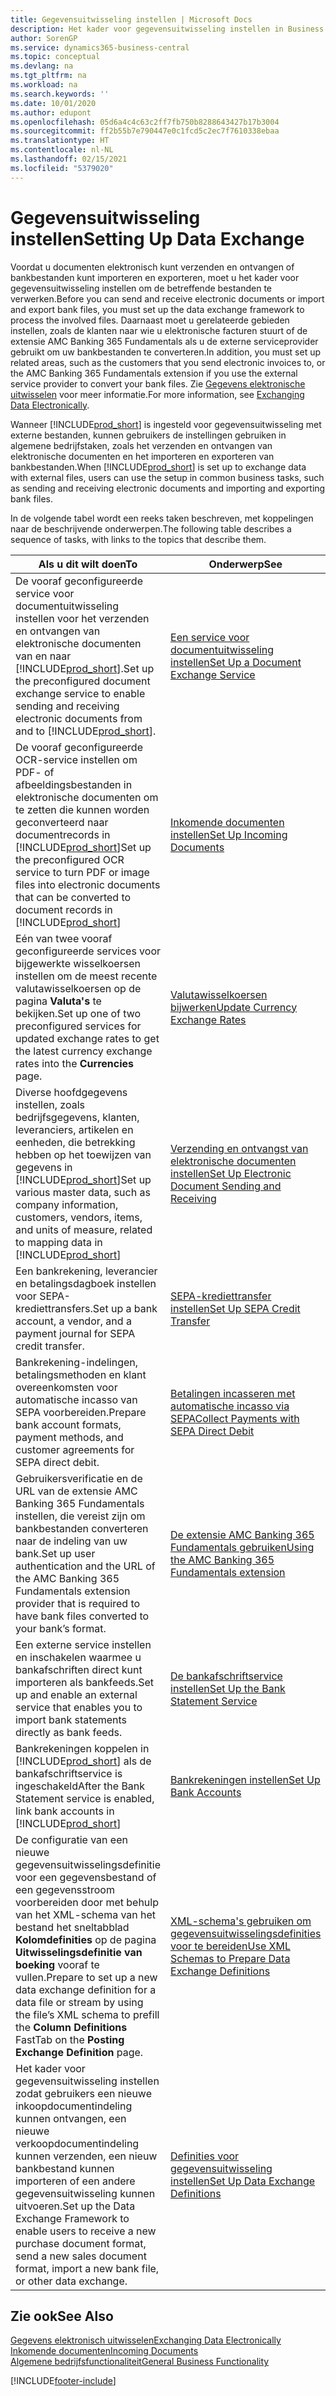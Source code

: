 ```yaml
---
title: Gegevensuitwisseling instellen | Microsoft Docs
description: Het kader voor gegevensuitwisseling instellen in Business Central.
author: SorenGP
ms.service: dynamics365-business-central
ms.topic: conceptual
ms.devlang: na
ms.tgt_pltfrm: na
ms.workload: na
ms.search.keywords: ''
ms.date: 10/01/2020
ms.author: edupont
ms.openlocfilehash: 05d6a4c4c63c2ff7fb750b8288643427b17b3004
ms.sourcegitcommit: ff2b55b7e790447e0c1fcd5c2ec7f7610338ebaa
ms.translationtype: HT
ms.contentlocale: nl-NL
ms.lasthandoff: 02/15/2021
ms.locfileid: "5379020"
---
```

# <a name="setting-up-data-exchange"></a><span data-ttu-id="44dac-103">Gegevensuitwisseling instellen</span><span class="sxs-lookup"><span data-stu-id="44dac-103">Setting Up Data Exchange</span></span>
<span data-ttu-id="44dac-104">Voordat u documenten elektronisch kunt verzenden en ontvangen of bankbestanden kunt importeren en exporteren, moet u het kader voor gegevensuitwisseling instellen om de betreffende bestanden te verwerken.</span><span class="sxs-lookup"><span data-stu-id="44dac-104">Before you can send and receive electronic documents or import and export bank files, you must set up the data exchange framework to process the involved files.</span></span> <span data-ttu-id="44dac-105">Daarnaast moet u gerelateerde gebieden instellen, zoals de klanten naar wie u elektronische facturen stuurt of de extensie AMC Banking 365 Fundamentals als u de externe serviceprovider gebruikt om uw bankbestanden te converteren.</span><span class="sxs-lookup"><span data-stu-id="44dac-105">In addition, you must set up related areas, such as the customers that you send electronic invoices to, or the AMC Banking 365 Fundamentals extension if you use the external service provider to convert your bank files.</span></span> <span data-ttu-id="44dac-106">Zie [Gegevens elektronische uitwisselen](across-data-exchange.md) voor meer informatie.</span><span class="sxs-lookup"><span data-stu-id="44dac-106">For more information, see [Exchanging Data Electronically](across-data-exchange.md).</span></span>  

 <span data-ttu-id="44dac-107">Wanneer [!INCLUDE[prod_short](includes/prod_short.md)] is ingesteld voor gegevensuitwisseling met externe bestanden, kunnen gebruikers de instellingen gebruiken in algemene bedrijfstaken, zoals het verzenden en ontvangen van elektronische documenten en het importeren en exporteren van bankbestanden.</span><span class="sxs-lookup"><span data-stu-id="44dac-107">When [!INCLUDE[prod_short](includes/prod_short.md)] is set up to exchange data with external files, users can use the setup in common business tasks, such as sending and receiving electronic documents and importing and exporting bank files.</span></span>  

 <span data-ttu-id="44dac-108">In de volgende tabel wordt een reeks taken beschreven, met koppelingen naar de beschrijvende onderwerpen.</span><span class="sxs-lookup"><span data-stu-id="44dac-108">The following table describes a sequence of tasks, with links to the topics that describe them.</span></span>  

|<span data-ttu-id="44dac-109">**Als u dit wilt doen**</span><span class="sxs-lookup"><span data-stu-id="44dac-109">**To**</span></span>|<span data-ttu-id="44dac-110">**Onderwerp**</span><span class="sxs-lookup"><span data-stu-id="44dac-110">**See**</span></span>|  
|------------|-------------|  
|<span data-ttu-id="44dac-111">De vooraf geconfigureerde service voor documentuitwisseling instellen voor het verzenden en ontvangen van elektronische documenten van en naar [!INCLUDE[prod_short](includes/prod_short.md)].</span><span class="sxs-lookup"><span data-stu-id="44dac-111">Set up the preconfigured document exchange service to enable sending and receiving electronic documents from and to [!INCLUDE[prod_short](includes/prod_short.md)].</span></span>|[<span data-ttu-id="44dac-112">Een service voor documentuitwisseling instellen</span><span class="sxs-lookup"><span data-stu-id="44dac-112">Set Up a Document Exchange Service</span></span>](across-how-to-set-up-a-document-exchange-service.md)|  
|<span data-ttu-id="44dac-113">De vooraf geconfigureerde OCR-service instellen om PDF- of afbeeldingsbestanden in elektronische documenten om te zetten die kunnen worden geconverteerd naar documentrecords in [!INCLUDE[prod_short](includes/prod_short.md)]</span><span class="sxs-lookup"><span data-stu-id="44dac-113">Set up the preconfigured OCR service to turn PDF or image files into electronic documents that can be converted to document records in [!INCLUDE[prod_short](includes/prod_short.md)]</span></span>|[<span data-ttu-id="44dac-114">Inkomende documenten instellen</span><span class="sxs-lookup"><span data-stu-id="44dac-114">Set Up Incoming Documents</span></span>](across-how-setup-income-documents.md)|  
|<span data-ttu-id="44dac-115">Eén van twee vooraf geconfigureerde services voor bijgewerkte wisselkoersen instellen om de meest recente valutawisselkoersen op de pagina **Valuta's** te bekijken.</span><span class="sxs-lookup"><span data-stu-id="44dac-115">Set up one of two preconfigured services for updated exchange rates to get the latest currency exchange rates into the **Currencies** page.</span></span>|[<span data-ttu-id="44dac-116">Valutawisselkoersen bijwerken</span><span class="sxs-lookup"><span data-stu-id="44dac-116">Update Currency Exchange Rates</span></span>](finance-how-update-currencies.md)|  
|<span data-ttu-id="44dac-117">Diverse hoofdgegevens instellen, zoals bedrijfsgegevens, klanten, leveranciers, artikelen en eenheden, die betrekking hebben op het toewijzen van gegevens in [!INCLUDE[prod_short](includes/prod_short.md)]</span><span class="sxs-lookup"><span data-stu-id="44dac-117">Set up various master data, such as company information, customers, vendors, items, and units of measure, related to mapping data in [!INCLUDE[prod_short](includes/prod_short.md)]</span></span>|[<span data-ttu-id="44dac-118">Verzending en ontvangst van elektronische documenten instellen</span><span class="sxs-lookup"><span data-stu-id="44dac-118">Set Up Electronic Document Sending and Receiving</span></span>](across-how-to-set-up-electronic-document-sending-and-receiving.md)|  
|<span data-ttu-id="44dac-119">Een bankrekening, leverancier en betalingsdagboek instellen voor SEPA-krediettransfers.</span><span class="sxs-lookup"><span data-stu-id="44dac-119">Set up a bank account, a vendor, and a payment journal for SEPA credit transfer.</span></span>|[<span data-ttu-id="44dac-120">SEPA-krediettransfer instellen</span><span class="sxs-lookup"><span data-stu-id="44dac-120">Set Up SEPA Credit Transfer</span></span>](finance-make-payments-with-bank-data-conversion-service-or-sepa-credit-transfer.md#setting-up-sepa-credit-transfer)|  
|<span data-ttu-id="44dac-121">Bankrekening-indelingen, betalingsmethoden en klant overeenkomsten voor automatische incasso van SEPA voorbereiden.</span><span class="sxs-lookup"><span data-stu-id="44dac-121">Prepare bank account formats, payment methods, and customer agreements for SEPA direct debit.</span></span>|[<span data-ttu-id="44dac-122">Betalingen incasseren met automatische incasso via SEPA</span><span class="sxs-lookup"><span data-stu-id="44dac-122">Collect Payments with SEPA Direct Debit</span></span>](finance-collect-payments-with-sepa-direct-debit.md)|  
|<span data-ttu-id="44dac-123">Gebruikersverificatie en de URL van de extensie AMC Banking 365 Fundamentals instellen, die vereist zijn om bankbestanden converteren naar de indeling van uw bank.</span><span class="sxs-lookup"><span data-stu-id="44dac-123">Set up user authentication and the URL of the AMC Banking 365 Fundamentals extension provider that is required to have bank files converted to your bank’s format.</span></span>|[<span data-ttu-id="44dac-124">De extensie AMC Banking 365 Fundamentals gebruiken</span><span class="sxs-lookup"><span data-stu-id="44dac-124">Using the AMC Banking 365 Fundamentals extension</span></span>](ui-extensions-amc-banking.md)|  
|<span data-ttu-id="44dac-125">Een externe service instellen en inschakelen waarmee u bankafschriften direct kunt importeren als bankfeeds.</span><span class="sxs-lookup"><span data-stu-id="44dac-125">Set up and enable an external service that enables you to import bank statements directly as bank feeds.</span></span>|[<span data-ttu-id="44dac-126">De bankafschriftservice instellen</span><span class="sxs-lookup"><span data-stu-id="44dac-126">Set Up the Bank Statement Service</span></span>](bank-how-setup-bank-statement-service.md)|  
|<span data-ttu-id="44dac-127">Bankrekeningen koppelen in [!INCLUDE[prod_short](includes/prod_short.md)] als de bankafschriftservice is ingeschakeld</span><span class="sxs-lookup"><span data-stu-id="44dac-127">After the Bank Statement service is enabled, link bank accounts in [!INCLUDE[prod_short](includes/prod_short.md)]</span></span>|[<span data-ttu-id="44dac-128">Bankrekeningen instellen</span><span class="sxs-lookup"><span data-stu-id="44dac-128">Set Up Bank Accounts</span></span>](bank-how-setup-bank-accounts.md)|  
|<span data-ttu-id="44dac-129">De configuratie van een nieuwe gegevensuitwisselingsdefinitie voor een gegevensbestand of een gegevensstroom voorbereiden door met behulp van het XML-schema van het bestand het sneltabblad **Kolomdefinities** op de pagina **Uitwisselingsdefinitie van boeking** vooraf te vullen.</span><span class="sxs-lookup"><span data-stu-id="44dac-129">Prepare to set up a new data exchange definition for a data file or stream by using the file’s XML schema to prefill the **Column Definitions** FastTab on the **Posting Exchange Definition** page.</span></span>|[<span data-ttu-id="44dac-130">XML-schema's gebruiken om gegevensuitwisselingsdefinities voor te bereiden</span><span class="sxs-lookup"><span data-stu-id="44dac-130">Use XML Schemas to Prepare Data Exchange Definitions</span></span>](across-how-to-use-xml-schemas-to-prepare-data-exchange-definitions.md)|  
|<span data-ttu-id="44dac-131">Het kader voor gegevensuitwisseling instellen zodat gebruikers een nieuwe inkoopdocumentindeling kunnen ontvangen, een nieuwe verkoopdocumentindeling kunnen verzenden, een nieuw bankbestand kunnen importeren of een andere gegevensuitwisseling kunnen uitvoeren.</span><span class="sxs-lookup"><span data-stu-id="44dac-131">Set up the Data Exchange Framework to enable users to receive a new purchase document format, send a new sales document format, import a new bank file, or other data exchange.</span></span>|[<span data-ttu-id="44dac-132">Definities voor gegevensuitwisseling instellen</span><span class="sxs-lookup"><span data-stu-id="44dac-132">Set Up Data Exchange Definitions</span></span>](across-how-to-set-up-data-exchange-definitions.md)|  

## <a name="see-also"></a><span data-ttu-id="44dac-133">Zie ook</span><span class="sxs-lookup"><span data-stu-id="44dac-133">See Also</span></span>  
[<span data-ttu-id="44dac-134">Gegevens elektronisch uitwisselen</span><span class="sxs-lookup"><span data-stu-id="44dac-134">Exchanging Data Electronically</span></span>](across-data-exchange.md)  
[<span data-ttu-id="44dac-135">Inkomende documenten</span><span class="sxs-lookup"><span data-stu-id="44dac-135">Incoming Documents</span></span>](across-income-documents.md)  
[<span data-ttu-id="44dac-136">Algemene bedrijfsfunctionaliteit</span><span class="sxs-lookup"><span data-stu-id="44dac-136">General Business Functionality</span></span>](ui-across-business-areas.md)  


[!INCLUDE[footer-include](includes/footer-banner.md)]